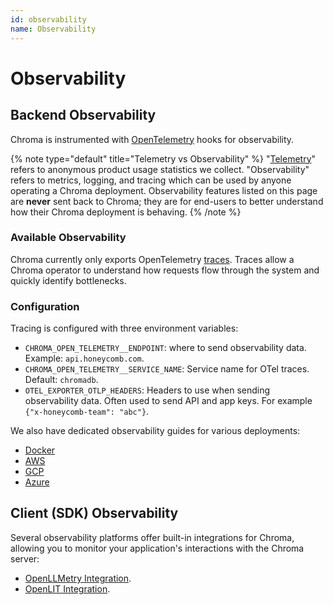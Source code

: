 ```yaml
---
id: observability
name: Observability
---
```


# Observability

## Backend Observability

Chroma is instrumented with [OpenTelemetry](https://opentelemetry.io/) hooks for observability.

{% note type="default" title="Telemetry vs Observability" %}
"[Telemetry](../../docs/overview/telemetry)" refers to anonymous product usage statistics we collect. "Observability" refers to metrics, logging, and tracing which can be used by anyone operating a Chroma deployment. Observability features listed on this page are **never** sent back to Chroma; they are for end-users to better understand how their Chroma deployment is behaving.
{% /note %}

### Available Observability

Chroma currently only exports OpenTelemetry [traces](https://opentelemetry.io/docs/concepts/signals/traces/). Traces allow a Chroma operator to understand how requests flow through the system and quickly identify bottlenecks.

### Configuration

Tracing is configured with three environment variables:

- `CHROMA_OPEN_TELEMETRY__ENDPOINT`: where to send observability data. Example: `api.honeycomb.com`.
- `CHROMA_OPEN_TELEMETRY__SERVICE_NAME`: Service name for OTel traces. Default: `chromadb`.
- `OTEL_EXPORTER_OTLP_HEADERS`: Headers to use when sending observability data. Often used to send API and app keys. For example `{"x-honeycomb-team": "abc"}`.

We also have dedicated observability guides for various deployments:

- [Docker](./docker#observability-with-docker)
- [AWS](./aws#observability-with-AWS)
- [GCP](./gcp#observability-with-GCP)
- [Azure](./azure#observability-with-Azure)

## Client (SDK) Observability

Several observability platforms offer built-in integrations for Chroma, allowing you to monitor your application's interactions with the Chroma server:

- [OpenLLMetry Integration](../../integrations/frameworks/openllmetry).
- [OpenLIT Integration](../../integrations/frameworks/openlit).
